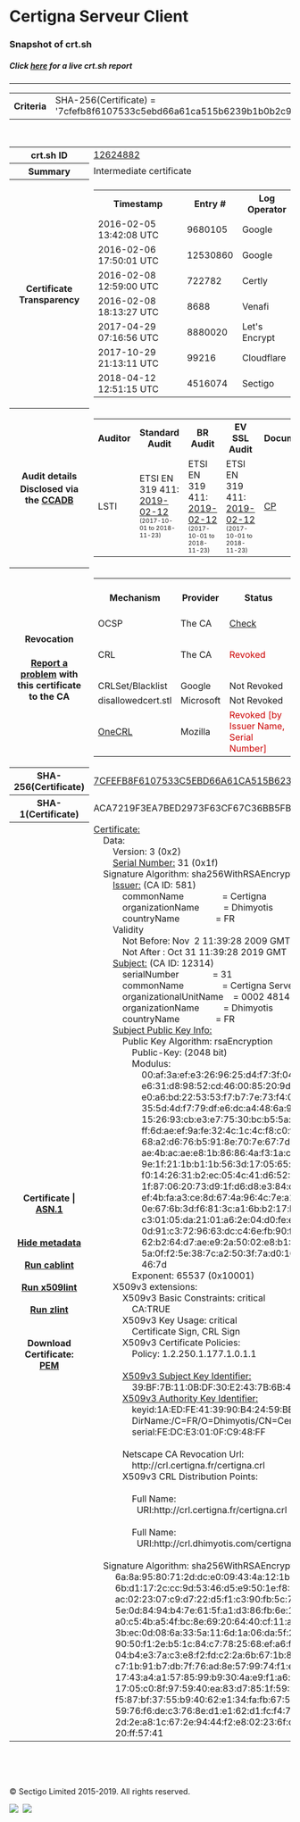 # Certigna Serveur Client
### Snapshot of crt.sh
##### Click [here](https://crt.sh/?q=7CFEFB8F6107533C5EBD66A61CA515B6239B1B0B2C957FE82C6BC2D3BD973195) for a live crt.sh report

---
<!DOCTYPE HTML PUBLIC "-//W3C//DTD HTML 4.0 Transitional//EN">
<HTML>

<BODY>

<TABLE>
  <TR>
    <TH class="outer">Criteria</TH>
    <TD class="outer">SHA-256(Certificate) = '7cfefb8f6107533c5ebd66a61ca515b6239b1b0b2c957fe82c6bc2d3bd973195'</TD>
  </TR>
</TABLE>
<BR>
<TABLE>
  <TR>
    <TH class="outer">crt.sh ID</TH>
    <TD class="outer"><A href="?id=12624882">12624882</A></TD>
  </TR>
  <TR>
    <TH class="outer">Summary</TH>
    <TD class="outer">Intermediate certificate</TD>
  </TR>
  <TR>
    <TH class="outer">Certificate<BR>Transparency</TH>
    <TD class="outer">
<TABLE class="options" style="margin-left:0px">
  <TR>
    <TH>Timestamp</TH>
    <TH>Entry #</TH>
    <TH>Log Operator</TH>
    <TH>Log URL</TH>
  </TR>
  <TR>
    <TD>2016-02-05&nbsp; <FONT class="small">13:42:08 UTC</FONT></TD>
    <TD>9680105</TD>
    <TD>Google</TD>
    <TD>https://ct.googleapis.com/rocketeer</TD>
  </TR>
  <TR>
    <TD>2016-02-06&nbsp; <FONT class="small">17:50:01 UTC</FONT></TD>
    <TD>12530860</TD>
    <TD>Google</TD>
    <TD>https://ct.googleapis.com/pilot</TD>
  </TR>
  <TR>
    <TD>2016-02-08&nbsp; <FONT class="small">12:59:00 UTC</FONT></TD>
    <TD>722782</TD>
    <TD>Certly</TD>
    <TD>https://log.certly.io</TD>
  </TR>
  <TR>
    <TD>2016-02-08&nbsp; <FONT class="small">18:13:27 UTC</FONT></TD>
    <TD>8688</TD>
    <TD>Venafi</TD>
    <TD>https://ctlog.api.venafi.com</TD>
  </TR>
  <TR>
    <TD>2017-04-29&nbsp; <FONT class="small">07:16:56 UTC</FONT></TD>
    <TD>8880020</TD>
    <TD>Let's Encrypt</TD>
    <TD>https://clicky.ct.letsencrypt.org</TD>
  </TR>
  <TR>
    <TD>2017-10-29&nbsp; <FONT class="small">21:13:11 UTC</FONT></TD>
    <TD>99216</TD>
    <TD>Cloudflare</TD>
    <TD>https://ct.cloudflare.com/logs/nimbus2019</TD>
  </TR>
  <TR>
    <TD>2018-04-12&nbsp; <FONT class="small">12:51:15 UTC</FONT></TD>
    <TD>4516074</TD>
    <TD>Sectigo</TD>
    <TD>https://dodo.ct.comodo.com</TD>
  </TR>
</TABLE>
    </TD>
  </TR>
  <TR>
    <TH class="outer">Audit details<BR>
      <DIV class="small" style="padding-top:3px">Disclosed via the
        <A href="//ccadb-public.secure.force.com/mozilla/PublicAllIntermediateCerts" target="_blank">CCADB</A></DIV>
    </TH>
    <TD class="outer">
<TABLE class="options" style="margin-left:0px">
  <TR>
    <TH>Auditor</TH>
    <TH>Standard Audit</TH>
    <TH>BR Audit</TH>
    <TH>EV SSL Audit</TH>
    <TH>Documents</TH>
    <TH>CCADB</TH>
    <TH>Root Owner / Certificate</TH>
  </TR>
  <TR>
    <TD style="vertical-align:middle">LSTI</TD>
    <TD>ETSI EN 319 411:
      <A href="https://www.lsti-certification.fr/images/23-_1373_AT_V3_0.pdf" target="_blank">2019-02-12</A>
      <BR><FONT style="font-size:8pt">(2017-10-01 to 2018-11-23)</FONT></TD>
    <TD>ETSI EN 319 411:
      <A href="https://www.lsti-certification.fr/images/23-_1373_AT_V3_0.pdf" target="_blank">2019-02-12</A>
      <BR><FONT style="font-size:8pt">(2017-10-01 to 2018-11-23)</FONT></TD>
    <TD>ETSI EN 319 411:
      <A href="https://www.lsti-certification.fr/images/23-_1373_AT_V3_0.pdf" target="_blank">2019-02-12</A>
      <BR><FONT style="font-size:8pt">(2017-10-01 to 2018-11-23)</FONT></TD>
    <TD>
      <A href="http://politique.certigna.fr/PCcertignaserveurclient.pdf" target="blank">CP</A>
    </TD>
    <TD><A href="//ccadb.force.com/001o000000x36u8AAA" target="_blank">001o000000x36u8AAA</A></TD>
    <TD><A href="/?id=62358">Dhimyotis / Certigna</A></TD>
  </TR>
</TABLE>
    </TD>
  </TR>
  <TR>
    <TH class="outer">Revocation<BR><BR>
      <DIV class="small" style="padding-top:3px"><A href="?id=12624882&opt=problemreporting">Report a problem</A> with<BR>this certificate to the CA</DIV></TH>
    <TD class="outer">
      <TABLE class="options" style="margin-left:0px">
        <TR>
          <TH>Mechanism</TH>
          <TH>Provider</TH>
          <TH>Status</TH>
          <TH>Revocation Date</TH>
          <TH>Last Observed in CRL</TH>
          <TH>Last Checked <SPAN style="color:#CC0000;vertical-align:middle;font-size:70%;font-weight:normal">(Error)</SPAN></TH>
        </TR>
        <TR>
          <TD>OCSP</TD>
          <TD>The CA</TD>
          <TD><A href="?id=12624882&opt=ocsp">Check</A></TD>
          <TD><SPAN style="color:#888888">?</SPAN></TD>
          <TD><SPAN style="color:#888888">n/a</SPAN></TD>
          <TD><SPAN style="color:#888888">?</SPAN></TD>
        </TR>
        <TR>
          <TD>CRL</TD>
          <TD>The CA</TD>
          <TD><SPAN style="color:#CC0000">Revoked</SPAN></TD><TD>2019-05-29&nbsp; <FONT class="small">12:13:37 UTC</FONT></TD><TD>2019-05-29&nbsp; <FONT class="small">13:15:28 UTC</FONT></TD><TD>2019-12-04&nbsp; <FONT class="small">17:10:33 UTC</FONT></TD>
        </TR>
        <TR>
          <TD>CRLSet/Blacklist</TD>
          <TD>Google</TD>
          <TD>Not Revoked</TD>
          <TD><SPAN style="color:#888888">n/a</SPAN></TD>
          <TD><SPAN style="color:#888888">n/a</SPAN></TD>
          <TD><SPAN style="color:#888888">n/a</SPAN></TD>
        </TR>
        <TR>
          <TD>disallowedcert.stl</TD>
          <TD>Microsoft</TD>
          <TD>Not Revoked</TD>
          <TD><SPAN style="color:#888888">n/a</SPAN></TD>
          <TD><SPAN style="color:#888888">n/a</SPAN></TD>
          <TD><SPAN style="color:#888888">n/a</SPAN></TD>
        </TR>
        <TR>
          <TD><A href="/mozilla-onecrl" target="_blank">OneCRL</A></TD>
          <TD>Mozilla</TD>
          <TD><SPAN style="color:#CC0000">Revoked [by Issuer Name, Serial Number]</SPAN></TD><TD><SPAN style="color:#888888">Unknown</SPAN></TD>
          <TD><SPAN style="color:#888888">n/a</SPAN></TD>
          <TD><SPAN style="color:#888888">n/a</SPAN></TD>
        </TR>
      </TABLE>
    </TD>
  </TR>
  <TR>
    <TH class="outer">SHA-256(Certificate)</TH>
    <TD class="outer"><A href="//censys.io/certificates/7cfefb8f6107533c5ebd66a61ca515b6239b1b0b2c957fe82c6bc2d3bd973195">7CFEFB8F6107533C5EBD66A61CA515B6239B1B0B2C957FE82C6BC2D3BD973195</A></TD>
  </TR>
  <TR>
    <TH class="outer">SHA-1(Certificate)</TH>
    <TD class="outer">ACA7219F3EA7BED2973F63CF67C36BB5FBA40541</TD>
  </TR>
  <TR>
    <TH class="outer">Certificate | <A href="?asn1=12624882">ASN.1</A>
      <SPAN class="small"><BR>
      <BR><BR><A href="?id=12624882&opt=nometadata">Hide metadata</A>
      <BR><BR><A href="?id=12624882&opt=cablint">Run cablint</A>
      <BR><BR><A href="?id=12624882&opt=x509lint">Run x509lint</A>
      <BR><BR><A href="?id=12624882&opt=zlint">Run zlint</A>
      <BR><BR><BR>Download Certificate: <A href="?d=12624882">PEM</A>
      </SPAN>
    </TH>
    <TD class="text"><A href="?d=12624882">Certificate:</A><BR>&nbsp;&nbsp;&nbsp;&nbsp;Data:<BR>&nbsp;&nbsp;&nbsp;&nbsp;&nbsp;&nbsp;&nbsp;&nbsp;Version:&nbsp;3&nbsp;(0x2)<BR>&nbsp;&nbsp;&nbsp;&nbsp;&nbsp;&nbsp;&nbsp;&nbsp;<A href="?serial=1f">Serial&nbsp;Number:</A>&nbsp;31&nbsp;(0x1f)<BR>&nbsp;&nbsp;&nbsp;&nbsp;Signature&nbsp;Algorithm:&nbsp;sha256WithRSAEncryption<BR>&nbsp;&nbsp;&nbsp;&nbsp;&nbsp;&nbsp;&nbsp;&nbsp;<A href="?caid=581">Issuer:</A> <SPAN class="small">(CA ID: 581)</SPAN><BR>&nbsp;&nbsp;&nbsp;&nbsp;&nbsp;&nbsp;&nbsp;&nbsp;&nbsp;&nbsp;&nbsp;&nbsp;commonName&nbsp;&nbsp;&nbsp;&nbsp;&nbsp;&nbsp;&nbsp;&nbsp;&nbsp;&nbsp;&nbsp;&nbsp;&nbsp;&nbsp;&nbsp;&nbsp;=&nbsp;Certigna<BR>&nbsp;&nbsp;&nbsp;&nbsp;&nbsp;&nbsp;&nbsp;&nbsp;&nbsp;&nbsp;&nbsp;&nbsp;organizationName&nbsp;&nbsp;&nbsp;&nbsp;&nbsp;&nbsp;&nbsp;&nbsp;&nbsp;&nbsp;=&nbsp;Dhimyotis<BR>&nbsp;&nbsp;&nbsp;&nbsp;&nbsp;&nbsp;&nbsp;&nbsp;&nbsp;&nbsp;&nbsp;&nbsp;countryName&nbsp;&nbsp;&nbsp;&nbsp;&nbsp;&nbsp;&nbsp;&nbsp;&nbsp;&nbsp;&nbsp;&nbsp;&nbsp;&nbsp;&nbsp;=&nbsp;FR<BR>&nbsp;&nbsp;&nbsp;&nbsp;&nbsp;&nbsp;&nbsp;&nbsp;Validity<BR>&nbsp;&nbsp;&nbsp;&nbsp;&nbsp;&nbsp;&nbsp;&nbsp;&nbsp;&nbsp;&nbsp;&nbsp;Not&nbsp;Before:&nbsp;Nov&nbsp;&nbsp;2&nbsp;11:39:28&nbsp;2009&nbsp;GMT<BR>&nbsp;&nbsp;&nbsp;&nbsp;&nbsp;&nbsp;&nbsp;&nbsp;&nbsp;&nbsp;&nbsp;&nbsp;Not&nbsp;After&nbsp;:&nbsp;Oct&nbsp;31&nbsp;11:39:28&nbsp;2019&nbsp;GMT<BR>&nbsp;&nbsp;&nbsp;&nbsp;&nbsp;&nbsp;&nbsp;&nbsp;<A href="?caid=12314">Subject:</A> <SPAN class="small">(CA ID: 12314)</SPAN><BR>&nbsp;&nbsp;&nbsp;&nbsp;&nbsp;&nbsp;&nbsp;&nbsp;&nbsp;&nbsp;&nbsp;&nbsp;serialNumber&nbsp;&nbsp;&nbsp;&nbsp;&nbsp;&nbsp;&nbsp;&nbsp;&nbsp;&nbsp;&nbsp;&nbsp;&nbsp;&nbsp;=&nbsp;31<BR>&nbsp;&nbsp;&nbsp;&nbsp;&nbsp;&nbsp;&nbsp;&nbsp;&nbsp;&nbsp;&nbsp;&nbsp;commonName&nbsp;&nbsp;&nbsp;&nbsp;&nbsp;&nbsp;&nbsp;&nbsp;&nbsp;&nbsp;&nbsp;&nbsp;&nbsp;&nbsp;&nbsp;&nbsp;=&nbsp;Certigna&nbsp;Serveur&nbsp;Client<BR>&nbsp;&nbsp;&nbsp;&nbsp;&nbsp;&nbsp;&nbsp;&nbsp;&nbsp;&nbsp;&nbsp;&nbsp;organizationalUnitName&nbsp;&nbsp;&nbsp;&nbsp;=&nbsp;0002&nbsp;481463081<BR>&nbsp;&nbsp;&nbsp;&nbsp;&nbsp;&nbsp;&nbsp;&nbsp;&nbsp;&nbsp;&nbsp;&nbsp;organizationName&nbsp;&nbsp;&nbsp;&nbsp;&nbsp;&nbsp;&nbsp;&nbsp;&nbsp;&nbsp;=&nbsp;Dhimyotis<BR>&nbsp;&nbsp;&nbsp;&nbsp;&nbsp;&nbsp;&nbsp;&nbsp;&nbsp;&nbsp;&nbsp;&nbsp;countryName&nbsp;&nbsp;&nbsp;&nbsp;&nbsp;&nbsp;&nbsp;&nbsp;&nbsp;&nbsp;&nbsp;&nbsp;&nbsp;&nbsp;&nbsp;=&nbsp;FR<BR>&nbsp;&nbsp;&nbsp;&nbsp;&nbsp;&nbsp;&nbsp;&nbsp;<A href="?spkisha256=bb168187a610039cf9c31d4d2293c602779f4616675aa628b373b9ced27c0257">Subject&nbsp;Public&nbsp;Key&nbsp;Info:</A><BR>&nbsp;&nbsp;&nbsp;&nbsp;&nbsp;&nbsp;&nbsp;&nbsp;&nbsp;&nbsp;&nbsp;&nbsp;Public&nbsp;Key&nbsp;Algorithm:&nbsp;rsaEncryption<BR>&nbsp;&nbsp;&nbsp;&nbsp;&nbsp;&nbsp;&nbsp;&nbsp;&nbsp;&nbsp;&nbsp;&nbsp;&nbsp;&nbsp;&nbsp;&nbsp;Public-Key:&nbsp;(2048&nbsp;bit)<BR>&nbsp;&nbsp;&nbsp;&nbsp;&nbsp;&nbsp;&nbsp;&nbsp;&nbsp;&nbsp;&nbsp;&nbsp;&nbsp;&nbsp;&nbsp;&nbsp;Modulus:<BR>&nbsp;&nbsp;&nbsp;&nbsp;&nbsp;&nbsp;&nbsp;&nbsp;&nbsp;&nbsp;&nbsp;&nbsp;&nbsp;&nbsp;&nbsp;&nbsp;&nbsp;&nbsp;&nbsp;&nbsp;00:af:3a:ef:e3:26:96:25:d4:f7:3f:04:87:96:93:<BR>&nbsp;&nbsp;&nbsp;&nbsp;&nbsp;&nbsp;&nbsp;&nbsp;&nbsp;&nbsp;&nbsp;&nbsp;&nbsp;&nbsp;&nbsp;&nbsp;&nbsp;&nbsp;&nbsp;&nbsp;e6:31:d8:98:52:cd:46:00:85:20:9d:a4:99:dc:02:<BR>&nbsp;&nbsp;&nbsp;&nbsp;&nbsp;&nbsp;&nbsp;&nbsp;&nbsp;&nbsp;&nbsp;&nbsp;&nbsp;&nbsp;&nbsp;&nbsp;&nbsp;&nbsp;&nbsp;&nbsp;e0:a6:bd:22:53:53:f7:b7:7e:73:f4:06:df:b4:24:<BR>&nbsp;&nbsp;&nbsp;&nbsp;&nbsp;&nbsp;&nbsp;&nbsp;&nbsp;&nbsp;&nbsp;&nbsp;&nbsp;&nbsp;&nbsp;&nbsp;&nbsp;&nbsp;&nbsp;&nbsp;35:5d:4d:f7:79:df:e6:dc:a4:48:6a:9b:7e:f5:0c:<BR>&nbsp;&nbsp;&nbsp;&nbsp;&nbsp;&nbsp;&nbsp;&nbsp;&nbsp;&nbsp;&nbsp;&nbsp;&nbsp;&nbsp;&nbsp;&nbsp;&nbsp;&nbsp;&nbsp;&nbsp;15:26:93:cb:e3:e7:75:30:bc:b5:5a:2c:f9:21:07:<BR>&nbsp;&nbsp;&nbsp;&nbsp;&nbsp;&nbsp;&nbsp;&nbsp;&nbsp;&nbsp;&nbsp;&nbsp;&nbsp;&nbsp;&nbsp;&nbsp;&nbsp;&nbsp;&nbsp;&nbsp;ff:6d:ae:ef:9a:fe:32:4c:1c:4c:f8:c0:fb:25:78:<BR>&nbsp;&nbsp;&nbsp;&nbsp;&nbsp;&nbsp;&nbsp;&nbsp;&nbsp;&nbsp;&nbsp;&nbsp;&nbsp;&nbsp;&nbsp;&nbsp;&nbsp;&nbsp;&nbsp;&nbsp;68:a2:d6:76:b5:91:8e:70:7e:67:7d:53:9d:dc:e4:<BR>&nbsp;&nbsp;&nbsp;&nbsp;&nbsp;&nbsp;&nbsp;&nbsp;&nbsp;&nbsp;&nbsp;&nbsp;&nbsp;&nbsp;&nbsp;&nbsp;&nbsp;&nbsp;&nbsp;&nbsp;ae:4b:ac:ae:e8:1b:86:86:4a:f3:1a:c3:d7:1c:94:<BR>&nbsp;&nbsp;&nbsp;&nbsp;&nbsp;&nbsp;&nbsp;&nbsp;&nbsp;&nbsp;&nbsp;&nbsp;&nbsp;&nbsp;&nbsp;&nbsp;&nbsp;&nbsp;&nbsp;&nbsp;9e:1f:21:1b:b1:1b:56:3d:17:05:65:d7:f2:19:05:<BR>&nbsp;&nbsp;&nbsp;&nbsp;&nbsp;&nbsp;&nbsp;&nbsp;&nbsp;&nbsp;&nbsp;&nbsp;&nbsp;&nbsp;&nbsp;&nbsp;&nbsp;&nbsp;&nbsp;&nbsp;f0:14:26:31:b2:ec:05:4c:41:d6:52:20:41:95:12:<BR>&nbsp;&nbsp;&nbsp;&nbsp;&nbsp;&nbsp;&nbsp;&nbsp;&nbsp;&nbsp;&nbsp;&nbsp;&nbsp;&nbsp;&nbsp;&nbsp;&nbsp;&nbsp;&nbsp;&nbsp;1f:87:06:20:73:d9:1f:d6:d8:e3:84:cd:71:79:57:<BR>&nbsp;&nbsp;&nbsp;&nbsp;&nbsp;&nbsp;&nbsp;&nbsp;&nbsp;&nbsp;&nbsp;&nbsp;&nbsp;&nbsp;&nbsp;&nbsp;&nbsp;&nbsp;&nbsp;&nbsp;ef:4b:fa:a3:ce:8d:67:4a:96:4c:7e:a1:32:17:4b:<BR>&nbsp;&nbsp;&nbsp;&nbsp;&nbsp;&nbsp;&nbsp;&nbsp;&nbsp;&nbsp;&nbsp;&nbsp;&nbsp;&nbsp;&nbsp;&nbsp;&nbsp;&nbsp;&nbsp;&nbsp;0e:67:6b:3d:f6:81:3c:a1:6b:b2:17:b8:46:dc:78:<BR>&nbsp;&nbsp;&nbsp;&nbsp;&nbsp;&nbsp;&nbsp;&nbsp;&nbsp;&nbsp;&nbsp;&nbsp;&nbsp;&nbsp;&nbsp;&nbsp;&nbsp;&nbsp;&nbsp;&nbsp;c3:01:05:da:21:01:a6:2e:04:d0:fe:ed:bc:c2:7c:<BR>&nbsp;&nbsp;&nbsp;&nbsp;&nbsp;&nbsp;&nbsp;&nbsp;&nbsp;&nbsp;&nbsp;&nbsp;&nbsp;&nbsp;&nbsp;&nbsp;&nbsp;&nbsp;&nbsp;&nbsp;0d:91:c3:72:96:63:dc:c4:6e:fb:90:fd:0c:32:4f:<BR>&nbsp;&nbsp;&nbsp;&nbsp;&nbsp;&nbsp;&nbsp;&nbsp;&nbsp;&nbsp;&nbsp;&nbsp;&nbsp;&nbsp;&nbsp;&nbsp;&nbsp;&nbsp;&nbsp;&nbsp;62:b2:64:d7:ae:e9:2a:50:02:e8:b1:94:14:b8:15:<BR>&nbsp;&nbsp;&nbsp;&nbsp;&nbsp;&nbsp;&nbsp;&nbsp;&nbsp;&nbsp;&nbsp;&nbsp;&nbsp;&nbsp;&nbsp;&nbsp;&nbsp;&nbsp;&nbsp;&nbsp;5a:0f:f2:5e:38:7c:a2:50:3f:7a:d0:16:0a:b0:ab:<BR>&nbsp;&nbsp;&nbsp;&nbsp;&nbsp;&nbsp;&nbsp;&nbsp;&nbsp;&nbsp;&nbsp;&nbsp;&nbsp;&nbsp;&nbsp;&nbsp;&nbsp;&nbsp;&nbsp;&nbsp;46:7d<BR>&nbsp;&nbsp;&nbsp;&nbsp;&nbsp;&nbsp;&nbsp;&nbsp;&nbsp;&nbsp;&nbsp;&nbsp;&nbsp;&nbsp;&nbsp;&nbsp;Exponent:&nbsp;65537&nbsp;(0x10001)<BR>&nbsp;&nbsp;&nbsp;&nbsp;&nbsp;&nbsp;&nbsp;&nbsp;X509v3&nbsp;extensions:<BR>&nbsp;&nbsp;&nbsp;&nbsp;&nbsp;&nbsp;&nbsp;&nbsp;&nbsp;&nbsp;&nbsp;&nbsp;X509v3&nbsp;Basic&nbsp;Constraints:&nbsp;critical<BR>&nbsp;&nbsp;&nbsp;&nbsp;&nbsp;&nbsp;&nbsp;&nbsp;&nbsp;&nbsp;&nbsp;&nbsp;&nbsp;&nbsp;&nbsp;&nbsp;CA:TRUE<BR>&nbsp;&nbsp;&nbsp;&nbsp;&nbsp;&nbsp;&nbsp;&nbsp;&nbsp;&nbsp;&nbsp;&nbsp;X509v3&nbsp;Key&nbsp;Usage:&nbsp;critical<BR>&nbsp;&nbsp;&nbsp;&nbsp;&nbsp;&nbsp;&nbsp;&nbsp;&nbsp;&nbsp;&nbsp;&nbsp;&nbsp;&nbsp;&nbsp;&nbsp;Certificate&nbsp;Sign,&nbsp;CRL&nbsp;Sign<BR>&nbsp;&nbsp;&nbsp;&nbsp;&nbsp;&nbsp;&nbsp;&nbsp;&nbsp;&nbsp;&nbsp;&nbsp;X509v3&nbsp;Certificate&nbsp;Policies:&nbsp;<BR>&nbsp;&nbsp;&nbsp;&nbsp;&nbsp;&nbsp;&nbsp;&nbsp;&nbsp;&nbsp;&nbsp;&nbsp;&nbsp;&nbsp;&nbsp;&nbsp;Policy:&nbsp;1.2.250.1.177.1.0.1.1<BR><BR>&nbsp;&nbsp;&nbsp;&nbsp;&nbsp;&nbsp;&nbsp;&nbsp;&nbsp;&nbsp;&nbsp;&nbsp;<A href="?ski=39bf7b110bdf30e2437b6b475468dba4f909ad24">X509v3&nbsp;Subject&nbsp;Key&nbsp;Identifier:</A><BR>&nbsp;&nbsp;&nbsp;&nbsp;&nbsp;&nbsp;&nbsp;&nbsp;&nbsp;&nbsp;&nbsp;&nbsp;&nbsp;&nbsp;&nbsp;&nbsp;39:BF:7B:11:0B:DF:30:E2:43:7B:6B:47:54:68:DB:A4:F9:09:AD:24<BR>&nbsp;&nbsp;&nbsp;&nbsp;&nbsp;&nbsp;&nbsp;&nbsp;&nbsp;&nbsp;&nbsp;&nbsp;<A href="?ski=1aedfe413990b42459be01f252d545f65a39dc11">X509v3&nbsp;Authority&nbsp;Key&nbsp;Identifier:</A><BR>&nbsp;&nbsp;&nbsp;&nbsp;&nbsp;&nbsp;&nbsp;&nbsp;&nbsp;&nbsp;&nbsp;&nbsp;&nbsp;&nbsp;&nbsp;&nbsp;keyid:1A:ED:FE:41:39:90:B4:24:59:BE:01:F2:52:D5:45:F6:5A:39:DC:11<BR>&nbsp;&nbsp;&nbsp;&nbsp;&nbsp;&nbsp;&nbsp;&nbsp;&nbsp;&nbsp;&nbsp;&nbsp;&nbsp;&nbsp;&nbsp;&nbsp;DirName:/C=FR/O=Dhimyotis/CN=Certigna<BR>&nbsp;&nbsp;&nbsp;&nbsp;&nbsp;&nbsp;&nbsp;&nbsp;&nbsp;&nbsp;&nbsp;&nbsp;&nbsp;&nbsp;&nbsp;&nbsp;serial:FE:DC:E3:01:0F:C9:48:FF<BR><BR>&nbsp;&nbsp;&nbsp;&nbsp;&nbsp;&nbsp;&nbsp;&nbsp;&nbsp;&nbsp;&nbsp;&nbsp;Netscape&nbsp;CA&nbsp;Revocation&nbsp;Url:&nbsp;<BR>&nbsp;&nbsp;&nbsp;&nbsp;&nbsp;&nbsp;&nbsp;&nbsp;&nbsp;&nbsp;&nbsp;&nbsp;&nbsp;&nbsp;&nbsp;&nbsp;http://crl.certigna.fr/certigna.crl<BR>&nbsp;&nbsp;&nbsp;&nbsp;&nbsp;&nbsp;&nbsp;&nbsp;&nbsp;&nbsp;&nbsp;&nbsp;X509v3&nbsp;CRL&nbsp;Distribution&nbsp;Points:&nbsp;<BR><BR>&nbsp;&nbsp;&nbsp;&nbsp;&nbsp;&nbsp;&nbsp;&nbsp;&nbsp;&nbsp;&nbsp;&nbsp;&nbsp;&nbsp;&nbsp;&nbsp;Full&nbsp;Name:<BR>&nbsp;&nbsp;&nbsp;&nbsp;&nbsp;&nbsp;&nbsp;&nbsp;&nbsp;&nbsp;&nbsp;&nbsp;&nbsp;&nbsp;&nbsp;&nbsp;&nbsp;&nbsp;URI:http://crl.certigna.fr/certigna.crl<BR><BR>&nbsp;&nbsp;&nbsp;&nbsp;&nbsp;&nbsp;&nbsp;&nbsp;&nbsp;&nbsp;&nbsp;&nbsp;&nbsp;&nbsp;&nbsp;&nbsp;Full&nbsp;Name:<BR>&nbsp;&nbsp;&nbsp;&nbsp;&nbsp;&nbsp;&nbsp;&nbsp;&nbsp;&nbsp;&nbsp;&nbsp;&nbsp;&nbsp;&nbsp;&nbsp;&nbsp;&nbsp;URI:http://crl.dhimyotis.com/certigna.crl<BR><BR>&nbsp;&nbsp;&nbsp;&nbsp;Signature&nbsp;Algorithm:&nbsp;sha256WithRSAEncryption<BR>&nbsp;&nbsp;&nbsp;&nbsp;&nbsp;&nbsp;&nbsp;&nbsp;&nbsp;6a:8a:95:80:71:2d:dc:e0:09:43:4a:12:1b:64:30:0e:8a:e0:<BR>&nbsp;&nbsp;&nbsp;&nbsp;&nbsp;&nbsp;&nbsp;&nbsp;&nbsp;6b:d1:17:2c:cc:9d:53:46:d5:e9:50:1e:f8:52:80:52:f8:f5:<BR>&nbsp;&nbsp;&nbsp;&nbsp;&nbsp;&nbsp;&nbsp;&nbsp;&nbsp;ac:02:23:07:c9:d7:22:d5:f1:c3:90:fb:5c:79:c0:5d:7b:a9:<BR>&nbsp;&nbsp;&nbsp;&nbsp;&nbsp;&nbsp;&nbsp;&nbsp;&nbsp;5e:0d:84:94:b4:7e:61:5f:a1:d3:86:fb:6e:1f:21:c3:3d:b7:<BR>&nbsp;&nbsp;&nbsp;&nbsp;&nbsp;&nbsp;&nbsp;&nbsp;&nbsp;a0:c5:4b:a5:4f:bc:8e:69:20:64:40:cf:11:a3:68:3b:a7:d6:<BR>&nbsp;&nbsp;&nbsp;&nbsp;&nbsp;&nbsp;&nbsp;&nbsp;&nbsp;3b:ec:0d:08:6a:33:5a:11:6d:1a:06:da:5f:25:15:ff:41:07:<BR>&nbsp;&nbsp;&nbsp;&nbsp;&nbsp;&nbsp;&nbsp;&nbsp;&nbsp;90:50:f1:2e:b5:1c:84:c7:78:25:68:ef:a6:f5:82:11:1f:a1:<BR>&nbsp;&nbsp;&nbsp;&nbsp;&nbsp;&nbsp;&nbsp;&nbsp;&nbsp;04:b4:e3:7a:c3:e8:f2:fd:c2:2a:6b:67:1b:88:2f:18:85:4d:<BR>&nbsp;&nbsp;&nbsp;&nbsp;&nbsp;&nbsp;&nbsp;&nbsp;&nbsp;c7:1b:91:b7:db:7f:76:ad:8e:57:99:74:f1:e6:a7:70:74:ab:<BR>&nbsp;&nbsp;&nbsp;&nbsp;&nbsp;&nbsp;&nbsp;&nbsp;&nbsp;17:43:a4:a1:57:85:99:b9:30:4a:e9:f1:a6:e0:37:6c:d4:8d:<BR>&nbsp;&nbsp;&nbsp;&nbsp;&nbsp;&nbsp;&nbsp;&nbsp;&nbsp;17:05:c0:8f:97:59:40:ea:83:d7:85:1f:59:20:f1:d5:32:42:<BR>&nbsp;&nbsp;&nbsp;&nbsp;&nbsp;&nbsp;&nbsp;&nbsp;&nbsp;f5:87:bf:37:55:b9:40:62:e1:34:fa:fb:67:52:8f:0e:ef:7d:<BR>&nbsp;&nbsp;&nbsp;&nbsp;&nbsp;&nbsp;&nbsp;&nbsp;&nbsp;59:76:f6:de:c3:76:8e:d1:e1:62:d1:fc:f4:7b:62:86:56:4e:<BR>&nbsp;&nbsp;&nbsp;&nbsp;&nbsp;&nbsp;&nbsp;&nbsp;&nbsp;2d:2e:a8:1c:67:2e:94:44:f2:e8:02:23:6f:cc:0e:a7:4e:d0:<BR>&nbsp;&nbsp;&nbsp;&nbsp;&nbsp;&nbsp;&nbsp;&nbsp;&nbsp;20:ff:57:41<BR>    </TD>
  </TR>
</TABLE>

  <BR><BR><BR>

  <P class="copyright">&copy; Sectigo Limited 2015-2019. All rights reserved.</P>
  <DIV>
    <A href="https://sectigo.com/"><IMG src="/sectigo_s.png"></A>
    &nbsp;<A href="https://github.com/crtsh"><IMG src="/GitHub-Mark-32px.png"></A>
  </DIV>
</BODY>
</HTML>
